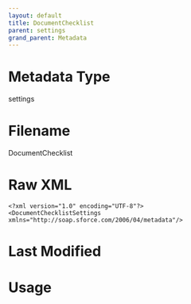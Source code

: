 ```yaml
---
layout: default
title: DocumentChecklist
parent: settings
grand_parent: Metadata
---
```

# Metadata Type
settings


# Filename 
DocumentChecklist


# Raw XML
```
<?xml version="1.0" encoding="UTF-8"?>
<DocumentChecklistSettings xmlns="http://soap.sforce.com/2006/04/metadata"/>
```


# Last Modified


# Usage
